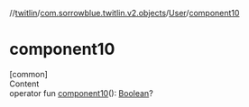 //[twitlin](../../index.md)/[com.sorrowblue.twitlin.v2.objects](../index.md)/[User](index.md)/[component10](component10.md)



# component10  
[common]  
Content  
operator fun [component10](component10.md)(): [Boolean](https://kotlinlang.org/api/latest/jvm/stdlib/kotlin/-boolean/index.html)?  




